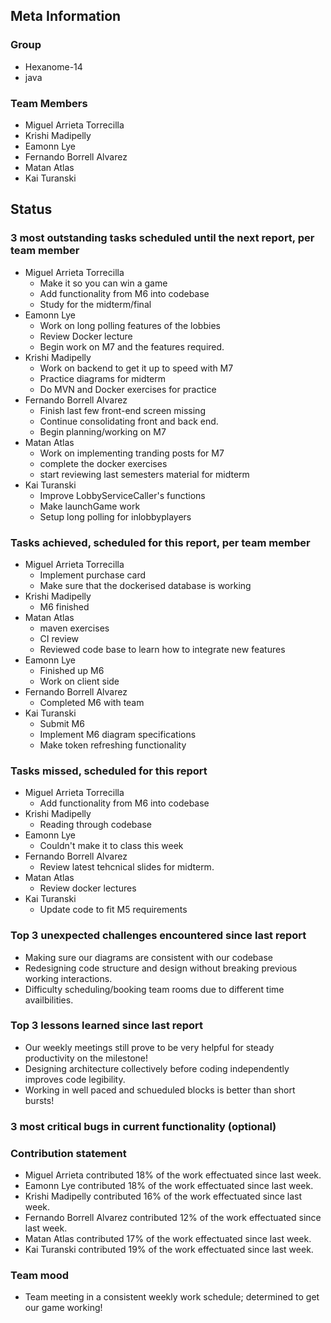 ## Meta Information

### Group

- Hexanome-14
- java

### Team Members

- Miguel Arrieta Torrecilla
- Krishi Madipelly
- Eamonn Lye
- Fernando Borrell Alvarez
- Matan Atlas
- Kai Turanski

## Status

### 3 most outstanding tasks scheduled until the next report, per team member

- Miguel Arrieta Torrecilla
  - Make it so you can win a game
  - Add functionality from M6 into codebase
  - Study for the midterm/final
- Eamonn Lye
  - Work on long polling features of the lobbies
  - Review Docker lecture
  - Begin work on M7 and the features required.
- Krishi Madipelly
  - Work on backend to get it up to speed with M7
  - Practice diagrams for midterm 
  - Do MVN and Docker exercises for practice
- Fernando Borrell Alvarez
  - Finish last few front-end screen missing
  - Continue consolidating front and back end.
  - Begin planning/working on M7
- Matan Atlas
  - Work on implementing tranding posts for M7
  - complete the docker exercises 
  - start reviewing last semesters material for midterm
- Kai Turanski
  - Improve LobbyServiceCaller's functions
  - Make launchGame work
  - Setup long polling for inlobbyplayers

### Tasks achieved, scheduled for this report, per team member

- Miguel Arrieta Torrecilla
  - Implement purchase card
  - Make sure that the dockerised database is working
- Krishi Madipelly
  - M6 finished
- Matan Atlas
  - maven exercises
  - CI review
  - Reviewed code base to learn how to integrate new features
- Eamonn Lye
  - Finished up M6
  - Work on client side
- Fernando Borrell Alvarez
  - Completed M6 with team
- Kai Turanski
  - Submit M6
  - Implement M6 diagram specifications
  - Make token refreshing functionality

### Tasks missed, scheduled for this report

- Miguel Arrieta Torrecilla
  - Add functionality from M6 into codebase
- Krishi Madipelly
  - Reading through codebase
- Eamonn Lye
  - Couldn't make it to class this week
- Fernando Borrell Alvarez
  - Review latest tehcnical slides for midterm.
- Matan Atlas
  - Review docker lectures
- Kai Turanski
  - Update code to fit M5 requirements

### Top 3 unexpected challenges encountered since last report

- Making sure our diagrams are consistent with our codebase
- Redesigning code structure and design without breaking previous working interactions.
- Difficulty scheduling/booking team rooms due to different time availbilities.

### Top 3 lessons learned since last report

- Our weekly meetings still prove to be very helpful for steady productivity on the milestone!
- Designing architecture collectively before coding independently improves code legibility.
- Working in well paced and schueduled blocks is better than short bursts!

### 3 most critical bugs in current functionality (optional)

### Contribution statement

- Miguel Arrieta contributed 18% of the work effectuated since last week.
- Eamonn Lye contributed 18% of the work effectuated since last week.
- Krishi Madipelly contributed 16% of the work effectuated since last week.
- Fernando Borrell Alvarez contributed 12% of the work effectuated since last week.
- Matan Atlas contributed 17% of the work effectuated since last week.
- Kai Turanski contributed 19% of the work effectuated since last week.

### Team mood

- Team meeting in a consistent weekly work schedule; determined to get our game working! 
